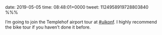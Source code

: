 date: 2019-05-05
time: 08:48:01+0000
tweet: 1124958919728803840
%%%

I’m going to join the Templehof airport tour at [#uikonf](https://twitter.com/hashtag/uikonf). I highly recommend the bike tour if you haven’t done it before.
